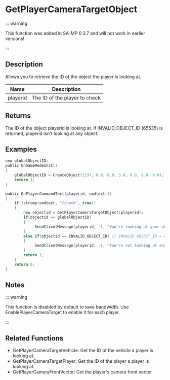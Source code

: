 # GetPlayerCameraTargetObject

::: warning

This function was added in SA-MP 0.3.7 and will not work in earlier versions!

:::

## Description

Allows you to retrieve the ID of the object the player is looking at.

| Name     | Description                   |
| -------- | ----------------------------- |
| playerid | The ID of the player to check |

## Returns

The ID of the object playerid is looking at. If INVALID_OBJECT_ID (65535) is returned, playerid isn't looking at any object.

## Examples

```c
new globalObjectID;
public OnGameModeInit()
{
    globalObjectID = CreateObject(1337, 0.0, 0.0, 3.0, 0.0, 0.0, 0.0);
    return 1;
}

public OnPlayerCommandText(playerid, cmdtext[])
{
    if(!strcmp(cmdtext, "/check", true))
    {
        new objectid = GetPlayerCameraTargetObject(playerid);
        if(objectid == globalObjectID)
        {
             SendClientMessage(playerid, -1, "You're looking at your object.");
        }
        else if(objectid == INVALID_OBJECT_ID) // INVALID_OBJECT_ID = 65535
        {
             SendClientMessage(playerid, -1, "You're not looking at any object.");
        }
        return 1;
    }
    return 0;
}
```

## Notes

::: warning

This function is disabled by default to save bandwidth. Use EnablePlayerCameraTarget to enable it for each player.

:::

## Related Functions

- GetPlayerCameraTargetVehicle: Get the ID of the vehicle a player is looking at.
- GetPlayerCameraTargetPlayer: Get the ID of the player a player is looking at.
- GetPlayerCameraFrontVector: Get the player's camera front vector

